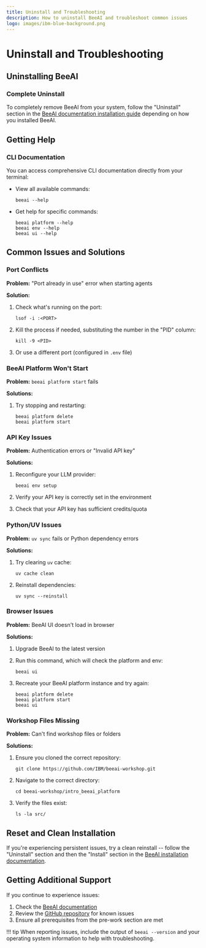 ```yaml
---
title: Uninstall and Troubleshooting
description: How to uninstall BeeAI and troubleshoot common issues
logo: images/ibm-blue-background.png
---
```


# Uninstall and Troubleshooting

## Uninstalling BeeAI

### Complete Uninstall

To completely remove BeeAI from your system, follow the "Uninstall" section in the [BeeAI documentation installation guide](https://docs.beeai.dev/introduction/installation#uninstall) depending on how you installed BeeAI.

## Getting Help

### CLI Documentation

You can access comprehensive CLI documentation directly from your terminal:

- View all available commands:

    ```shell
    beeai --help
    ```

- Get help for specific commands:

    ```shell
    beeai platform --help
    beeai env --help
    beeai ui --help
    ```

## Common Issues and Solutions

### Port Conflicts

**Problem:** "Port already in use" error when starting agents

**Solution:**

1. Check what's running on the port:

    ```shell
    lsof -i :<PORT>
    ```

2. Kill the process if needed, substituting the number in the "PID" column:

    ```shell
    kill -9 <PID>
    ```

3. Or use a different port (configured in `.env` file)

### BeeAI Platform Won't Start

**Problem:** `beeai platform start` fails

**Solutions:**

1. Try stopping and restarting:

    ```shell
    beeai platform delete
    beeai platform start
    ```

### API Key Issues

**Problem:** Authentication errors or "Invalid API key"

**Solutions:**

1. Reconfigure your LLM provider:

    ```shell
    beeai env setup
    ```

2. Verify your API key is correctly set in the environment
3. Check that your API key has sufficient credits/quota

### Python/UV Issues

**Problem:** `uv sync` fails or Python dependency errors

**Solutions:**

1. Try clearing `uv` cache:

    ```shell
    uv cache clean
    ```

2. Reinstall dependencies:

    ```shell
    uv sync --reinstall
    ```

### Browser Issues

**Problem:** BeeAI UI doesn't load in browser

**Solutions:**

1. Upgrade BeeAI to the latest version
2. Run this command, which will check the platform and env:

    ```shell
    beeai ui
    ```

3. Recreate your BeeAI platform instance and try again:

    ```shell
    beeai platform delete
    beeai platform start
    beeai ui
    ```

### Workshop Files Missing

**Problem:** Can't find workshop files or folders

**Solutions:**

1. Ensure you cloned the correct repository:

    ```shell
    git clone https://github.com/IBM/beeai-workshop.git
    ```

2. Navigate to the correct directory:

    ```shell
    cd beeai-workshop/intro_beeai_platform
    ```

3. Verify the files exist:

    ```shell
    ls -la src/
    ```

## Reset and Clean Installation

If you're experiencing persistent issues, try a clean reinstall -- follow the "Uninstall" section and then the "Install" section in the [BeeAI installation documentation](https://docs.beeai.dev/introduction/installation).

## Getting Additional Support

If you continue to experience issues:

1. Check the [BeeAI documentation](https://docs.beeai.dev)
2. Review the [GitHub repository](https://github.com/IBM/beeai-workshop) for known issues
3. Ensure all prerequisites from the pre-work section are met

!!! tip
    When reporting issues, include the output of `beeai --version` and your operating system information to help with troubleshooting.
